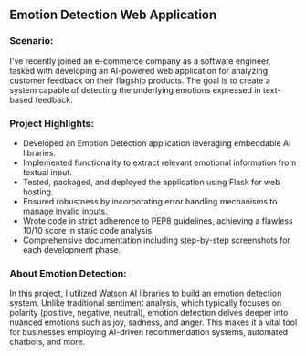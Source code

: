 ## Emotion Detection Web Application

### Scenario:
I've recently joined an e-commerce company as a software engineer, tasked with developing an AI-powered web application for analyzing customer feedback on their flagship products. The goal is to create a system capable of detecting the underlying emotions expressed in text-based feedback.

### Project Highlights:
- Developed an Emotion Detection application leveraging embeddable AI libraries.
- Implemented functionality to extract relevant emotional information from textual input.
- Tested, packaged, and deployed the application using Flask for web hosting.
- Ensured robustness by incorporating error handling mechanisms to manage invalid inputs.
- Wrote code in strict adherence to PEP8 guidelines, achieving a flawless 10/10 score in static code analysis.
- Comprehensive documentation including step-by-step screenshots for each development phase.

### About Emotion Detection:
In this project, I utilized Watson AI libraries to build an emotion detection system. Unlike traditional sentiment analysis, which typically focuses on polarity (positive, negative, neutral), emotion detection delves deeper into nuanced emotions such as joy, sadness, and anger. This makes it a vital tool for businesses employing AI-driven recommendation systems, automated chatbots, and more.
